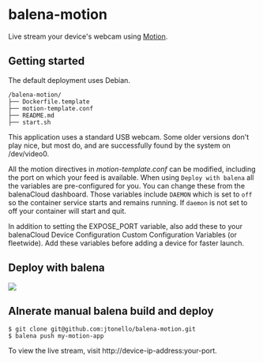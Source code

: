 # balena-motion
Live stream your device's webcam using [Motion](https://motion-project.github.io/motion_config.html).

## Getting started
The default deployment uses Debian.

```
/balena-motion/
├── Dockerfile.template
├── motion-template.conf
├── README.md
├── start.sh
```
This application uses a standard USB webcam. Some older versions don't play nice, but most do, and are successfully found by the system on /dev/video0.

All the motion directives in _motion-template.conf_ can be modified, including the port on which your feed is available. When using ```Deploy with balena``` all the variables are pre-configured for you. You can change these from the balenaCloud dashboard. Those variables include ```DAEMON``` which is set to ```off``` so the container service starts and remains running. If ```daemon``` is not set to off your container will start and quit.

In addition to setting the EXPOSE_PORT variable, also add these to your balenaCloud Device Configuration Custom  Configuration Variables (or fleetwide). Add these variables before adding a device for faster launch.

## Deploy with balena
[![](https://www.balena.io/deploy.png)](https://dashboard.balena-cloud.com/deploy)


## Alnerate manual balena build and deploy
```
$ git clone git@github.com:jtonello/balena-motion.git
$ balena push my-motion-app
```

To view the live stream, visit http://<nolink>device-ip-address:your-port.
